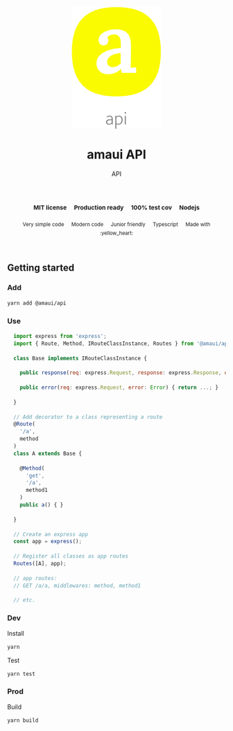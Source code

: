 
</br>
</br>

<p align='center'>
  <a target='_blank' rel='noopener noreferrer' href='#'>
    <img src='utils/images/logo.svg' alt='amaui logo' />
  </a>
</p>

<h1 align='center'>amaui API</h1>

<p align='center'>
  API
</p>

<br />

<h3 align='center'>
  <sub>MIT license&nbsp;&nbsp;&nbsp;&nbsp;</sub>
  <sub>Production ready&nbsp;&nbsp;&nbsp;&nbsp;</sub>
  <sub>100% test cov&nbsp;&nbsp;&nbsp;&nbsp;</sub>
  <sub>Nodejs</sub>
</h3>

<p align='center'>
    <sub>Very simple code&nbsp;&nbsp;&nbsp;&nbsp;</sub>
    <sub>Modern code&nbsp;&nbsp;&nbsp;&nbsp;</sub>
    <sub>Junior friendly&nbsp;&nbsp;&nbsp;&nbsp;</sub>
    <sub>Typescript&nbsp;&nbsp;&nbsp;&nbsp;</sub>
    <sub>Made with :yellow_heart:</sub>
</p>

<br />

## Getting started

### Add

```sh
yarn add @amaui/api
```

### Use

```javascript
  import express from 'express';
  import { Route, Method, IRouteClassInstance, Routes } from '@amaui/api';

  class Base implements IRouteClassInstance {

    public response(req: express.Request, response: express.Response, options: { method: 'json' | 'send', type: 'application/json', }) { return ...; }

    public error(req: express.Request, error: Error) { return ...; }

  }

  // Add decorator to a class representing a route
  @Route(
    '/a',
    method
  )
  class A extends Base {

    @Method(
      'get',
      '/a',
      method1
    )
    public a() { }

  }

  // Create an express app
  const app = express();

  // Register all classes as app routes
  Routes([A], app);

  // app routes:
  // GET /a/a, middlewares: method, method1

  // etc.
```

### Dev

Install

```sh
yarn
```

Test

```sh
yarn test
```

### Prod

Build

```sh
yarn build
```

